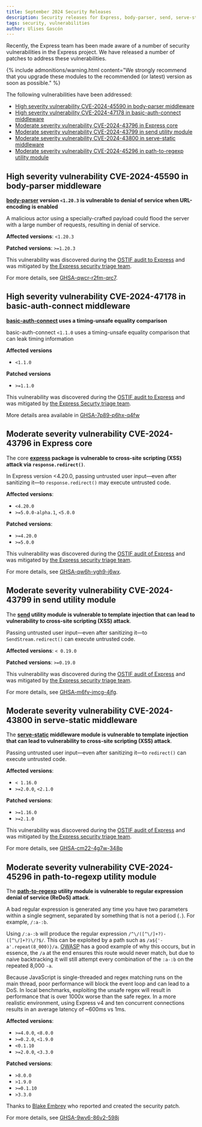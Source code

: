 ```yaml
---
title: September 2024 Security Releases
description: Security releases for Express, body-parser, send, serve-static, and path-to-regexp have been published. We recommend that all users upgrade as soon as possible.
tags: security, vulnerabilities
author: Ulises Gascón
---
```


Recently, the Express team has been made aware of a number of security vulnerabilities in the Express project.  We have released a number of patches to address these vulnerabilities.  

{% include admonitions/warning.html 
content="We strongly recommend that you upgrade these modules to the recommended (or latest) version as soon as possible."
%}

The following vulnerabilities have been addressed:

- [High severity vulnerability CVE-2024-45590 in body-parser middleware](#high-severity-vulnerability-cve-2024-45590-in-body-parser-middleware)
- [High severity vulnerability CVE-2024-47178 in basic-auth-connect middleware](#high-severity-vulnerability-cve-2024-47178-in-basic-auth-connect-middleware)
- [Moderate severity vulnerability CVE-2024-43796 in Express core](#moderate-severity-vulnerability-cve-2024-43796-in-express-core)
- [Moderate severity vulnerability CVE-2024-43799 in send utility module](#moderate-severity-vulnerability-cve-2024-43799-in-send-utility-module)
- [Moderate severity vulnerability CVE-2024-43800 in serve-static middleware](#moderate-severity-vulnerability-cve-2024-43800-in-serve-static-middleware)
- [Moderate severity vulnerability CVE-2024-45296 in path-to-regexp utility module](#moderate-severity-vulnerability-cve-2024-45296-in-path-to-regexp-utility-module)

## High severity vulnerability CVE-2024-45590 in body-parser middleware

**[body-parser](https://www.npmjs.com/package/body-parser) version `<1.20.3` is vulnerable to denial of service when URL-encoding is enabled**

A malicious actor using a specially-crafted payload could flood the server with a large number of requests, resulting in denial of service.

**Affected versions**: `<1.20.3`

**Patched versions**: `>=1.20.3`

This vulnerability was discovered during the [OSTIF audit to Express](https://github.com/expressjs/security-wg/issues/6) and was mitigated by [the Express security triage team](https://github.com/expressjs/security-wg?tab=readme-ov-file#security-triage-team).

For more details, see [GHSA-qwcr-r2fm-qrc7](https://github.com/expressjs/body-parser/security/advisories/GHSA-qwcr-r2fm-qrc7).

## High severity vulnerability CVE-2024-47178 in basic-auth-connect middleware

**[basic-auth-connect](https://www.npmjs.com/package/basic-auth-connect) uses a timing-unsafe equality comparison**

basic-auth-connect `<1.1.0` uses a timing-unsafe equality comparison that can leak timing information

**Affected versions**
- `<1.1.0`

**Patched versions**
- `>=1.1.0`

This vulnerability was discovered during the [OSTIF audit to Express](https://github.com/expressjs/security-wg/issues/6) and was mitigated by [the Express Securty triage team](https://github.com/expressjs/security-wg?tab=readme-ov-file#security-triage-team).

More details area available in [GHSA-7p89-p6hx-q4fw](https://github.com/expressjs/basic-auth-connect/security/advisories/GHSA-7p89-p6hx-q4fw)



## Moderate severity vulnerability CVE-2024-43796 in Express core

The core **[express](https://www.npmjs.com/package/express) package is vulnerable to cross-site scripting (XSS) attack via `response.redirect()`**.

In Express version <4.20.0, passing untrusted user input&mdash;even after sanitizing it&mdash;to `response.redirect()` may execute untrusted code.

**Affected versions**:
- `<4.20.0`
- `>=5.0.0-alpha.1`, `<5.0.0`

**Patched versions**:
- `>=4.20.0`
- `>=5.0.0`

This vulnerability was discovered during the [OSTIF audit of Express](https://github.com/expressjs/security-wg/issues/6) and was mitigated by [the Express security triage team](https://github.com/expressjs/security-wg?tab=readme-ov-file#security-triage-team).

For more details, see [GHSA-qw6h-vgh9-j6wx](https://github.com/expressjs/express/security/advisories/GHSA-qw6h-vgh9-j6wx).


## Moderate severity vulnerability CVE-2024-43799 in send utility module

The **[send](https://www.npmjs.com/package/send) utility module is vulnerable to template injection that can lead to vulnerability to cross-site scripting (XSS) attack**.

Passing untrusted user input&mdash;even after sanitizing it&mdash;to `SendStream.redirect()` can execute untrusted code.

**Affected versions**: `< 0.19.0`

**Patched versions**: `>=0.19.0`

This vulnerability was discovered during the [OSTIF audit of Express](https://github.com/expressjs/security-wg/issues/6) and was mitigated by [the Express security triage team](https://github.com/expressjs/security-wg?tab=readme-ov-file#security-triage-team).

For more details, see [GHSA-m6fv-jmcg-4jfg](https://github.com/pillarjs/send/security/advisories/GHSA-m6fv-jmcg-4jfg).


## Moderate severity vulnerability CVE-2024-43800 in serve-static middleware

The **[serve-static](https://www.npmjs.com/package/serve-static) middleware module is vulnerable to template injection that can lead to vulnerability to cross-site scripting (XSS) attack**.

Passing untrusted user input&mdash;even after sanitizing it&mdash;to `redirect()` can execute untrusted code.

**Affected versions**: 
- `< 1.16.0`
- `>=2.0.0`, `<2.1.0`

**Patched versions**:
- `>=1.16.0`
- `>=2.1.0`

This vulnerability was discovered during the [OSTIF audit of Express](https://github.com/expressjs/security-wg/issues/6) and was mitigated by [the Express security triage team](https://github.com/expressjs/security-wg?tab=readme-ov-file#security-triage-team).

For more details, see [GHSA-cm22-4g7w-348p](https://github.com/expressjs/serve-static/security/advisories/GHSA-cm22-4g7w-348p)


## Moderate severity vulnerability CVE-2024-45296 in path-to-regexp utility module

The **[path-to-regexp](https://www.npmjs.com/package/path-to-regexp) utility module is vulnerable to regular expression denial of service (ReDoS) attack**.

A bad regular expression is generated any time you have two parameters within a single segment, separated by something that is not a period (`.`). For example, `/:a-:b`.

Using `/:a-:b` will produce the regular expression `/^\/([^\/]+?)-([^\/]+?)\/?$/`. This can be exploited by a path such as `/a${'-a'.repeat(8_000)}/a`. [OWASP](https://owasp.org/www-community/attacks/Regular_expression_Denial_of_Service_-_ReDoS) has a good example of why this occurs, but in essence, the `/a` at the end ensures this route would never match, but due to naive backtracking it will still attempt every combination of the `:a-:b` on the repeated 8,000 `-a`.

Because JavaScript is single-threaded and regex matching runs on the main thread, poor performance will block the event loop and can lead to a DoS. In local benchmarks, exploiting the unsafe regex will result in performance that is over 1000x worse than the safe regex. In a more realistic environment, using Express v4 and ten concurrent connections results in an average latency of ~600ms vs 1ms.

**Affected versions**:
- `>=4.0.0`, `<8.0.0`
- `>=0.2.0`, `<1.9.0`
- `<0.1.10`
- `>=2.0.0`, `<3.3.0`


**Patched versions**:
- `>8.0.0`
- `>1.9.0`
- `>=0.1.10`
- `>3.3.0`

Thanks to [Blake Embrey](https://github.com/blakeembrey) who reported and created the security patch.

For more details, see [GHSA-9wv6-86v2-598j](https://github.com/pillarjs/path-to-regexp/security/advisories/GHSA-9wv6-86v2-598j)

